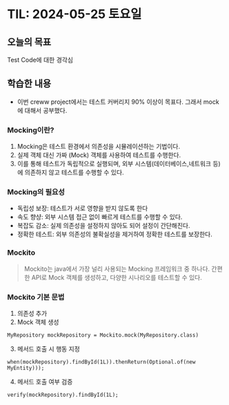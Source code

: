 # TIL: 2024-05-25 토요일
## 오늘의 목표
Test Code에 대한 경각심
## 학습한 내용
- 이번 creww project에서는 테스트 커버리지 90% 이상이 목표다. 그래서 mock에 대해서 공부했다.

### Mocking이란?
1. Mocking은 테스트 환경에서 의존성을 시뮬레이션하는 기법이다.
2. 실제 객체 대신 가짜 (Mock) 객체를 사용하여 테스트를 수행한다.
3. 이를 통해 테스트가 독립적으로 실행되며, 외부 시스템(데이터베이스,네트워크 등)에 의존하지 않고 테스트를 수행할 수 있다.
### Mocking의 필요성
* 독립성 보장: 테스트가 서로 영향을 받지 않도록 한다
* 속도 향샹: 외부 시스템 접근 없이 빠르게 테스트를 수행할 수 있다.
* 복잡도 감소: 실제 의존성을 설정하지 않아도 되어 설정이 간단해진다.
* 정확한 테스트: 외부 의존성의 불확실성을 제거하여 정확한 테스트를 보장한다.
### Mockito
>Mockito는 java에서 가장 널리 사용되는 Mocking 프레임워크 중 하나다. 간편한 API로 Mock 객체를 생성하고, 다양한 시나리오를 테스트할 수 있다.

### Mockito 기본 문법
1. 의존성 추가
2. Mock 객체 생성
```	
MyRepository mockRepository = Mockito.mock(MyRepository.class)
```
3. 메서드 호출 시 행동 지정
```
when(mockRepository).findById(1L)).thenReturn(Optional.of(new MyEntity)));
```
4. 메서드 호출 여부 검증
```
verify(mockRepository).findById(1L);
```

